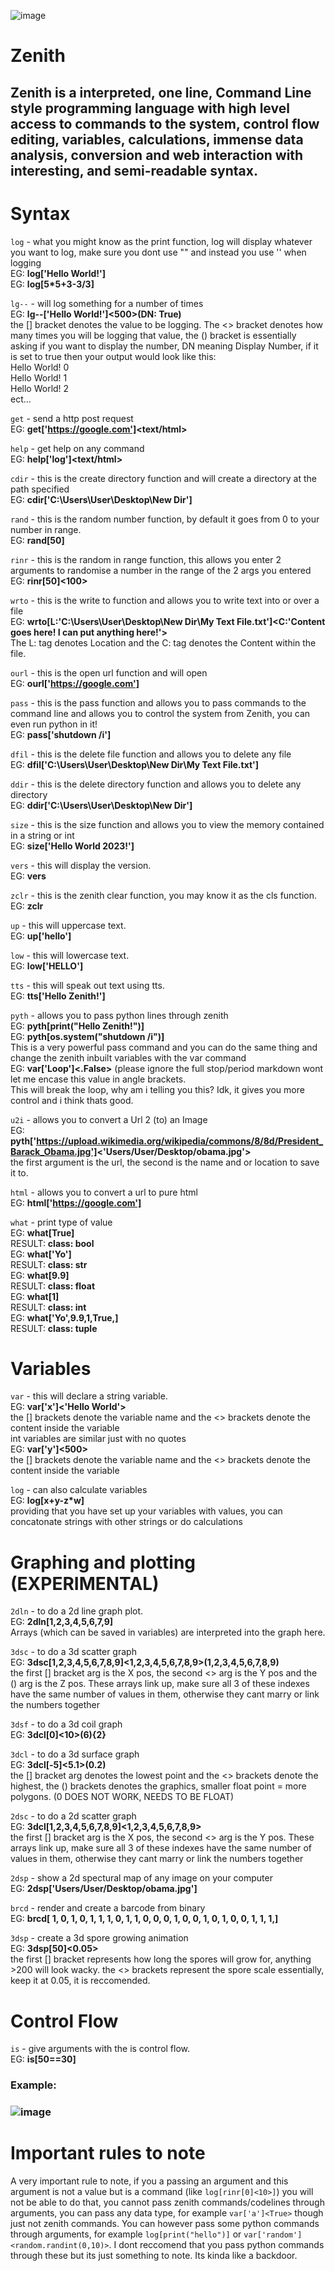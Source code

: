 ![image](https://user-images.githubusercontent.com/109184310/218226338-9dab63e7-e3f3-40c9-8fc6-abeb5bab4120.png)

# Zenith
## Zenith is a interpreted, one line, Command Line style programming language with high level access to commands to the system, control flow editing, variables, calculations, immense data analysis, conversion and web interaction with interesting, and semi-readable syntax.

# Syntax

`log` - what you might know as the print function, log will display whatever you want to log, make sure you dont use "" and instead you use '' when logging<br>
EG: <b>log['Hello World!']<br></b>
EG: <b>log[5*5+3-3/3]<br></b>

`lg--` - will log something for a number of times<br>
EG: <b>lg--['Hello World!']<500>(DN: True)<br></b>
the [] bracket denotes the value to be logging. The <> bracket denotes how many times you will be logging that value, the () bracket is essentially asking if you want to display the number, DN meaning Display Number, if it is set to true then your output would look like this:<br>
Hello World! 0<br>
Hello World! 1<br>
Hello World! 2<br>
ect...<br>

`get` - send a http post request<br>
EG: <b>get['https://google.com']<text/html><br></b>

`help` - get help on any command<br>
EG: <b>help['log']<text/html><br></b>

`cdir` - this is the create directory function and will create a directory at the path specified<br>
EG: <b>cdir['C:\Users\User\Desktop\New Dir']<br></b>

`rand` - this is the random number function, by default it goes from 0 to your number in range.<br>
EG: <b>rand[50]<br></b>

`rinr` - this is the random in range function, this allows you enter 2 arguments to randomise a number in the range of the 2 args you entered<br>
EG: <b>rinr[50]<100><br></b>

`wrto` - this is the write to function and allows you to write text into or over a file<br>
EG: <b>wrto[L:'C:\Users\User\Desktop\New Dir\My Text File.txt']<C:'Content goes here! I can put anything here!'><br></b>
The L: tag denotes Location and the C: tag denotes the Content within the file.<br>

`ourl` - this is the open url function and will open <br>
EG: <b>ourl['https://google.com']<br></b>

`pass` - this is the pass function and allows you to pass commands to the command line and allows you to control the system from Zenith, you can even run python in it!<br>
EG: <b>pass['shutdown /i']<br></b>
 
`dfil` - this is the delete file function and allows you to delete any file<br>
EG: <b>dfil['C:\Users\User\Desktop\New Dir\My Text File.txt']<br></b>
 
`ddir` - this is the delete directory function and allows you to delete any directory<br>
EG: <b>ddir['C:\Users\User\Desktop\New Dir']<br></b>
 
`size` - this is the size function and allows you to view the memory contained in a string or int<br>
EG: <b>size['Hello World 2023!']<br></b>

`vers` - this will display the version.<br>
EG: <b>vers<br></b>

`zclr` - this is the zenith clear function, you may know it as the cls function.<br>
EG: <b>zclr<br></b>

`up` - this will uppercase text.<br>
EG: <b>up['hello']<br></b>

`low` - this will lowercase text.<br>
EG: <b>low['HELLO']<br></b>
 
`tts` - this will speak out text using tts.<br>
EG: <b>tts['Hello Zenith!']<br></b>
 
`pyth` - allows you to pass python lines through zenith<br>
EG: <b>pyth[print("Hello Zenith!")]</b><br>
EG: <b>pyth[os.system("shutdown /i")]</b><br>
This is a very powerful pass command and you can do the same thing and change the zenith inbuilt variables with the var command<br>
EG: <b>var['Loop']<.False></b> (please ignore the full stop/period markdown wont let me encase this value in angle brackets.<br>
This will break the loop, why am i telling you this? Idk, it gives you more control and i think thats good.<br>

`u2i` - allows you to convert a Url 2 (to) an Image<br>
EG: <b>pyth['https://upload.wikimedia.org/wikipedia/commons/8/8d/President_Barack_Obama.jpg']<'Users/User/Desktop/obama.jpg'></b><br>
the first argument is the url, the second is the name and or location to save it to.<br>
 
`html` - allows you to convert a url to pure html<br>
EG: <b>html['https://google.com']</b><br>
 
`what` - print type of value<br>
EG: <b>what[True]</b><br>
RESULT: <b>class: bool</b><br>
EG: <b>what['Yo']</b><br>
RESULT: <b>class: str</b><br>
EG: <b>what[9.9]</b><br>
RESULT: <b>class: float</b><br>
EG: <b>what[1]</b><br>
RESULT: <b>class: int</b><br>
EG: <b>what['Yo',9.9,1,True,]</b><br>
RESULT: <b>class: tuple</b><br>

# Variables
`var` - this will declare a string variable.<br>
EG: <b>var['x']<'Hello World'></b><br>
the [] brackets denote the variable name and the <> brackets denote the content inside the variable<br>
int variables are similar just with no quotes<br>
EG: <b>var['y']<500></b><br>
the [] brackets denote the variable name and the <> brackets denote the content inside the variable<br>
 
 
`log` - can also calculate variables<br>
EG: <b>log[x+y-z*w]</b><br>
providing that you have set up your variables with values, you can concatonate strings with other strings or do calculations<br>
 

# Graphing and plotting (EXPERIMENTAL)
`2dln` - to do a 2d line graph plot.<br>
EG: <b>2dln[1,2,3,4,5,6,7,9]</b><br>
Arrays (which can be saved in variables) are interpreted into the graph here.

`3dsc` - to do a 3d scatter graph<br>
EG: <b>3dsc[1,2,3,4,5,6,7,8,9]<1,2,3,4,5,6,7,8,9>(1,2,3,4,5,6,7,8,9)</b><br>
the first [] bracket arg is the X pos, the second <> arg is the Y pos and the () arg is the Z pos. These arrays link up, make sure all 3 of these indexes have the same number of values in them, otherwise they cant marry or link the numbers together<br>

`3dsf` - to do a 3d coil graph<br>
EG: <b>3dcl[0]<10>(6){2}</b><br>

`3dcl` - to do a 3d surface graph<br>
EG: <b>3dcl[-5]<5.1>(0.2)</b><br>
the [] bracket arg denotes the lowest point and the <> brackets denote the highest, the () brackets denotes the graphics, smaller float point = more polygons. (0 DOES NOT WORK, NEEDS TO BE FLOAT)

`2dsc` - to do a 2d scatter graph<br>
EG: <b>3dcl[1,2,3,4,5,6,7,8,9]<1,2,3,4,5,6,7,8,9></b><br>
the first [] bracket arg is the X pos, the second <> arg is the Y pos. These arrays link up, make sure all 3 of these indexes have the same number of values in them, otherwise they cant marry or link the numbers together<br>

`2dsp` - show a 2d spectural map of any image on your computer<br>
EG: <b>2dsp['Users/User/Desktop/obama.jpg']</b><br>

`brcd` - render and create a barcode from binary<br>
EG: <b>brcd[ 1, 0, 1, 0, 1, 1, 1, 0, 1, 1, 0, 0, 0, 1, 0, 0, 1, 0, 1, 0, 0, 1, 1, 1,]</b><br>

`3dsp` - create a 3d spore growing animation<br>
EG: <b>3dsp[50]<0.05></b><br>
the first [] bracket represents how long the spores will grow for, anything >200 will look wacky. the <> brackets represent the spore scale essentially, keep it at 0.05, it is reccomended.
# Control Flow
`is` - give arguments with the is control flow. <br>
EG: <b>is[50==30]</b><br>
### Example:
### ![image](https://user-images.githubusercontent.com/109184310/218225334-6ae1fb3b-75cd-41fd-9e4a-f2180b9c6830.png)

# Important rules to note
A very important rule to note, if you a passing an argument and this argument is not a value but is a command (like `log[rinr[0]<10>]`) you will not be able to do that, you cannot pass zenith commands/codelines through arguments, you can pass any data type, for example `var['a']<True>` though just not zenith commands. You can however pass some python commands through arguments, for example `log[print("hello")]` or `var['random']<random.randint(0,10)>`. I dont reccomend that you pass python commands through these but its just something to note. Its kinda like a backdoor.

